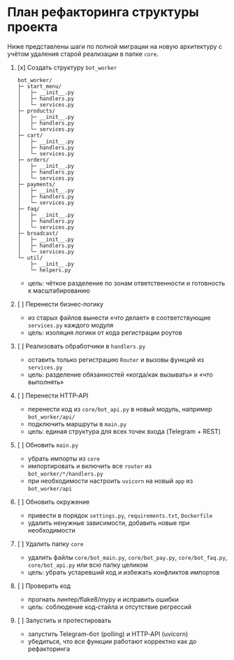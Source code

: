 # План рефакторинга структуры проекта

Ниже представлены шаги по полной миграции на новую архитектуру с учётом удаления старой реализации в папке `core`.

1. [x] Создать структуру `bot_worker`
   ```
   bot_worker/
   ├─ start_menu/
   │   ├─ __init__.py
   │   ├─ handlers.py
   │   └─ services.py
   ├─ products/
   │   ├─ __init__.py
   │   ├─ handlers.py
   │   └─ services.py
   ├─ cart/
   │   ├─ __init__.py
   │   ├─ handlers.py
   │   └─ services.py
   ├─ orders/
   │   ├─ __init__.py
   │   ├─ handlers.py
   │   └─ services.py
   ├─ payments/
   │   ├─ __init__.py
   │   ├─ handlers.py
   │   └─ services.py
   ├─ faq/
   │   ├─ __init__.py
   │   ├─ handlers.py
   │   └─ services.py
   ├─ broadcast/
   │   ├─ __init__.py
   │   ├─ handlers.py
   │   └─ services.py
   └─ util/
       ├─ __init__.py
       └─ helpers.py
   ```
   - цель: чёткое разделение по зонам ответственности и готовность к масштабированию

2. [ ] Перенести бизнес‑логику
   - из старых файлов вынести «что делает» в соответствующие `services.py` каждого модуля
   - цель: изоляция логики от кода регистрации роутов

3. [ ] Реализовать обработчики в `handlers.py`
   - оставить только регистрацию `Router` и вызовы функций из `services.py`
   - цель: разделение обязанностей «когда/как вызывать» и «что выполнять»

4. [ ] Перенести HTTP‑API
   - перенести код из `core/bot_api.py` в новый модуль, например `bot_worker/api/`
   - подключить маршруты в `main.py`
   - цель: единая структура для всех точек входа (Telegram + REST)

5. [ ] Обновить `main.py`
   - убрать импорты из `core`
   - импортировать и включить все `router` из `bot_worker/*/handlers.py`
   - при необходимости настроить `uvicorn` на новый `app` из `bot_worker/api`

6. [ ] Обновить окружение
   - привести в порядок `settings.py`, `requirements.txt`, `Dockerfile`
   - удалить ненужные зависимости, добавить новые при необходимости

7. [ ] Удалить папку `core`
   - удалить файлы `core/bot_main.py`, `core/bot_pay.py`, `core/bot_faq.py`, `core/bot_api.py` или всю папку целиком
   - цель: убрать устаревший код и избежать конфликтов импортов

8. [ ] Проверить код
   - прогнать линтер/flake8/mypy и исправить ошибки
   - цель: соблюдение код‑стайла и отсутствие регрессий

9. [ ] Запустить и протестировать
   - запустить Telegram-бот (polling) и HTTP‑API (uvicorn)
   - убедиться, что все функции работают корректно как до рефакторинга 